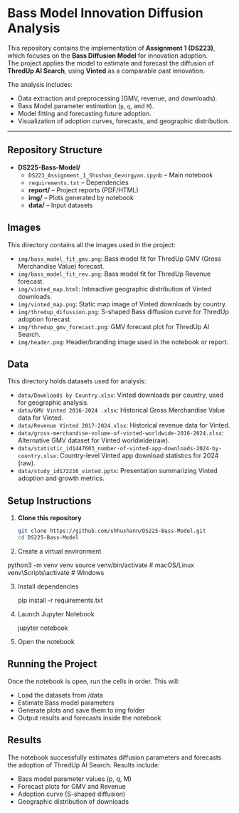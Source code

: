 # Bass Model Innovation Diffusion Analysis  

This repository contains the implementation of **Assignment 1 (DS223)**, which focuses on the **Bass Diffusion Model** for innovation adoption.  
The project applies the model to estimate and forecast the diffusion of **ThredUp AI Search**, using **Vinted** as a comparable past innovation.  

The analysis includes:  
- Data extraction and preprocessing (GMV, revenue, and downloads).  
- Bass Model parameter estimation (`p`, `q`, and `M`).  
- Model fitting and forecasting future adoption.  
- Visualization of adoption curves, forecasts, and geographic distribution.  


---

## Repository Structure

- **DS225-Bass-Model/**
  - `DS223_Assignment_1_Shushan_Gevorgyan.ipynb` – Main notebook
  - `requirements.txt` – Dependencies
  - **report/** – Project reports (PDF/HTML)
  - **img/** – Plots generated by notebook
  - **data/** – Input datasets



## Images

This directory contains all the images used in the project:

- `img/bass_model_fit_gmv.png`: Bass model fit for ThredUp GMV (Gross Merchandise Value) forecast.  
- `img/bass_model_fit_rev.png`: Bass model fit for ThredUp Revenue forecast.  
- `img/vinted_map.html`: Interactive geographic distribution of Vinted downloads.  
- `img/vinted_map.png`: Static map image of Vinted downloads by country.  
- `img/thredup_difussion.png`: S-shaped Bass diffusion curve for ThredUp adoption forecast.  
- `img/thredup_gmv_forecast.png`: GMV forecast plot for ThredUp AI Search.  
- `img/header.png`: Header/branding image used in the notebook or report.

## Data

This directory holds datasets used for analysis:

- `data/Downloads by Country.xlsx`: Vinted downloads per country, used for geographic analysis.  
- `data/GMV Vinted 2016-2024 .xlsx`: Historical Gross Merchandise Value data for Vinted.  
- `data/Revenue Vinted 2017-2024.xlsx`: Historical revenue data for Vinted.  
- `data/gross-merchandise-volume-of-vinted-worldwide-2016-2024.xlsx`: Alternative GMV dataset for Vinted worldwide(raw).
- `data/statistic_id1447603_number-of-vinted-app-downloads-2024-by-country.xlsx`: Country-level Vinted app download statistics for 2024 (raw).   
- `data/study_id172216_vinted.pptx`: Presentation summarizing Vinted adoption and growth metrics.


##  Setup Instructions  


1. **Clone this repository**  
   ```bash
   git clone https://github.com/shhushann/DS225-Bass-Model.git
   cd DS225-Bass-Model


2. Create a virtual environment

python3 -m venv venv
source venv/bin/activate       # macOS/Linux
venv\Scripts\activate          # Windows

3. Install dependencies
   
   pip install -r requirements.txt

4. Launch Jupyter Notebook
   
   jupyter notebook

5. Open the notebook

## Running the Project
Once the notebook is open, run the cells in order. This will:
- Load the datasets from /data
- Estimate Bass model parameters
- Generate plots and save them to img folder
- Output results and forecasts inside the notebook

## Results
The notebook successfully estimates diffusion parameters and forecasts the adoption of ThredUp AI Search.
Results include:
* Bass model parameter values (p, q, M)
* Forecast plots for GMV and Revenue
* Adoption curve (S-shaped diffusion)
* Geographic distribution of downloads



